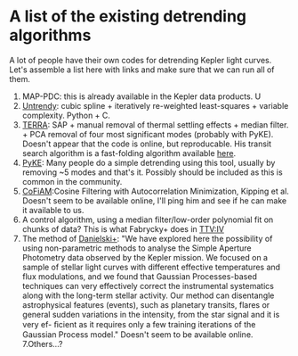 A list of the existing detrending algorithms
============================================

A lot of people have their own codes for detrending Kepler light curves. Let's
assemble a list here with links and make sure that we can run all of them.

1. MAP-PDC: this is already available in the Kepler data products. U
2. [Untrendy](https://github.com/dfm/untrendy): cubic spline + iteratively
   re-weighted least-squares + variable complexity. Python + C.
3. [TERRA](http://arxiv.org/pdf/1304.0460.pdf): SAP + manual removal of thermal settling
   effects + median filter. + PCA removal of four most significant modes (probably with PyKE). 
   Doesn't appear that the code is online, but reproducable. His transit search algorithm is a fast-folding 
   algorithm available [here](https://github.com/petigura).
4. [PyKE](http://keplergo.arc.nasa.gov/PyKE.shtml): Many people do a simple detrending using this tool, usually by 
   removing ~5 modes and that's it. Possibly should be included as this is common in the community.
5. [CoFiAM](arxiv.org/abs/1301.1853):Cosine Filtering with Autocorrelation Minimization, Kipping et al. Doesn't seem
   to be available online, I'll ping him and see if he can make it available to us.
6. A control algorithm, using a median filter/low-order polynomial fit on chunks of data? This is what Fabrycky+ 
   does in [TTV:IV](http://astro.uchicago.edu/~fabrycky/kepler/ttvconfirm/ttvs_fabrycky.pdf)
7. The method of [Danielski+](http://arxiv.org/pdf/1304.6673v1.pdf): "We have explored here the
possibility of using non-parametric methods to analyse the Simple Aperture Photometry data observed by the Kepler mission. We focused on a sample of stellar
light curves with different effective temperatures and flux modulations, and we
found that Gaussian Processes-based techniques can very effectively correct the
instrumental systematics along with the long-term stellar activity. Our method
can disentangle astrophysical features (events), such as planetary transits, flares
or general sudden variations in the intensity, from the star signal and it is very ef-
ﬁcient as it requires only a few training iterations of the Gaussian Process model." Doesn't seem to be available online.
7.Others...?
